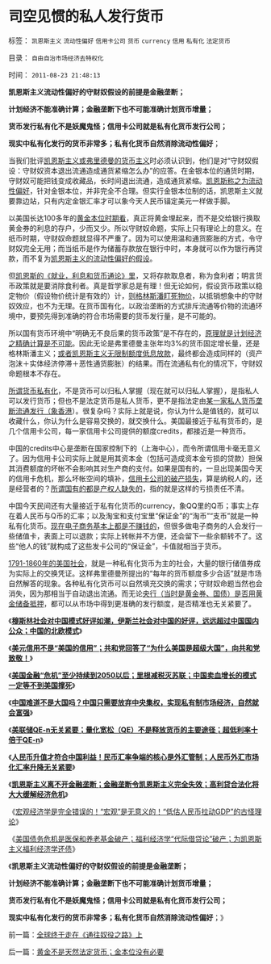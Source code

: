 # 司空见惯的私人发行货币

标签： `凯恩斯主义` `流动性偏好` `信用卡公司` `货币` `currency` `信用` `私有化` `法定货币` 

目录： `自由自治市场经济去特权化`

时间： `2011-08-23 21:48:13`

**凯恩斯主义流动性偏好的守财奴假设的前提是金融垄断；**

**计划经济不能准确计算；金融垄断下也不可能准确计划货币增量；**

**货币发行私有化不是妖魔鬼怪；信用卡公司就是私有化货币发行公司；**

**现实中私有化发行的货币非常多；私有化货币自然消除流动性偏好**；

当我们批评[凯恩斯主义或弗里德曼的货币主义](../../../2010/12/30/货币主义导致恶性通货膨胀和大萧条.md)时必须认识到，他们是对“守财奴假设：守财奴资本退出流通造成通货紧缩怎么办”的应答。在金银本位的通货时期，守财奴可能把钱变成收藏品，长时间退出流通，造成通货紧缩。[凯恩斯称之为流动性偏好](../../../2011/6/25/凯恩斯流动性偏好是正确的荒谬.md)，针对金银本位，并非完全不合理。但实行金银本位制的话，凯恩斯主义就要靠边站，只有内定金银汇率才可以象今天人民币锚定美元一样做手脚。

以美国长达100多年的[黄金本位时期看](../../../2011/1/3/黄金不能保值；金本位制造经济危机.md)，真正将黄金埋起来，而不是交给银行换取黄金券的利息的存户，少而又少。所以守财奴命题，实际上只有理论上的意义。在纸币时期，守财奴命题就显得不严重了。因为可以使用温和通货膨胀的方式，令守财奴完全无用；而当纸币是作为储蓄存款放在银行中时，本身就可以作为银行再贷款，而不复为[凯恩斯主义的流动性偏好的假设](../../../2011/6/25/博弈论和凯恩斯主义都是伪科学.md)。

但[凯恩斯的《就业，利息和货币通论》里](../../../2011/6/6/凯恩斯《通论》混淆了生产者和消费者角色.md)，又将存款取息者，称为食利者；明言货币政策就是要消除食利者。真是哲学家总是有理！但无论如何，假设货币政策以稳定物价（假设物价统计是有效的）计，[则格林斯潘盯死物价](../../../2011/1/20/富美国买生活品，穷中国买奢侈品.md)，以抵销想象中的守财奴效应，也不为无理。在货币国有化，以政治垄断的方式排斥流通等价物的流通环境中，要预先得到准确的符合市场需要的货币发行量，是不可能的。

所以国有货币环境中“明确无不良后果的货币政策”是不存在的，[原理就是计划经济之精确计算是不可能](../../../2010/3/9/衡量计划经济的指标是不存在的.md)。因此无论是弗里德曼主张年均3%的货币固定增长量，还是格林斯潘主义；[或者凯恩斯主义无限制额度低息放款](../../../2011/8/12/美联储QE-n都无关紧要.md)，最终都会造成同样的（资产泡沫＋实体经济停滞＋恶性通货膨胀）的结果。而在流通私有化的情况下，守财奴命题根本不存在。

[所谓货币私有化](../../../2010/12/30/货币就是税收；货币发行私有化；.md)，不是货币可以归私人掌握（现在就可以归私人掌握），是指私人可以发行货币；但也不是法定货币是私人货币，更不是指法定由[某一家私人货币垄断流通发行（象香港](../../../2011/1/3/联汇制或将覆灭中港整体经济.md)）。很复杂吗？实际上就是说，你认为什么是值钱的，就可以收藏什么，你认为什么是容易交换的，就交换什么。美国最接近于私有货币的，是几个信用卡公司，每一家信用卡公司提供的额度credits，都接近是一种货币。

中国的credits中心是垄断在国家控制下的（上海中心），而令所谓信用卡毫无意义了。因为信用卡公司实际上就是用其资本金（包括可造成资本金亏损的贷款）担保其消费额度的坏帐不会影响其对生产商的支付。如果是国有的，一旦出现美国今天的信用卡危机，那么坏帐空间的填补，[信用卡公司的破产损失](../../../2011/3/12/投机的价值和亏损的意义.md)，算是纳税人的，还是经营者的？[所谓国有的都是产权人缺失的](../../../2010/2/12/国企产权改革的两个步骤.md)，指的就是这样的亏损责任不清。

中国今天民间还有大量接近于私有化货币的currency，象QQ里的Q币；事实上存在着人民币与Q币的汇率；以及淘宝和支付宝里“保证金”的“淘币”“支币”就是一种私有化货币。[现在电子商务基本上都是不赚钱的](../../../2011/7/1/A股合理的市盈率应是无限高.md)，但很多做电子商务的人会发行一些储值卡，表面上可以退款；实际上转帐并不方便，还会留下一些余额转不了。这些“他人的钱”就构成了这些发卡公司的“保证金”，卡值就相当于货币。

[1791-1860年的美国社会](../../../2011/5/11/美国早期银行，财税，货币和“假钞”.md)，就是一种私有化货币为主的社会，大量的银行储值券成为实际上的交换凭证。这样弗里德曼所提出的“每年的货币额度多少合适”就是市场自然解答的现象。各种私有化货币可以自然填充交换的需求；守财奴命题当然也会消失，因为那相当于自动退出流通。而无论[央行（当时是黄金券、国债）是否用黄金储备抵押](../../../2008/12/10/为什么货币天生是黄金.md)，都可以从市场中得到更准确的发行额度，是否精准也无关紧要了。

《[**穆斯林社会对中国模式好评如潮，伊斯兰社会对中国的好评，远远超过中国国内公众；中国的北欧模式**](../../../2011/8/11/穆斯林社会对中国模式好评如潮.md)》

《[**美元信用不是“美国的信用”；共和党回答了“为什么美国是超级大国”，向共和党致敬！**](../../../2011/8/11/美元信用非美国信用；向共和党致敬！.md)》

《[**美国金融“危机”至少持续到2050以后；里根减税灭苏联；中国卖血增长的模式一定等不到美国撑死**](../../../2011/8/12/里根减税灭苏联.md)》

《[**中国难道不是大国吗？中国只需要放弃中央集权，实现私有制市场经济，自然就会富强**](../../../2011/8/12/中国不是大国吗？.md)》

《[**美联储QE-n无关紧要；量化宽松（QE）不是释放货币的主要途径；超低利率十倍于QE-n**](../../../2011/8/12/美联储QE-n都无关紧要.md)》

《[**人民币升值才符合中国利益！民币汇率争端的核心是外汇管制；人民币外汇市场化汇率升降无关紧要**](../../../2011/8/12/只有人民币升值才符合中国利益！.md)》

《[**凯恩斯主义离不开金融垄断；金融垄断令凯恩斯主义完全失效；高利贷合法化将大大缓解经济危机**](../../../2011/8/13/高利贷救世界；金融垄断是命门.md)》

《[宏观经济学是完全错误的！“宏观”是无意义的！“低估人民币拉动GDP”的古怪理论](../../../2011/8/13/宏观经济学完全错误！“宏观”毫无意义!.md)》

《[美国债务危机是医保和养老基金破产；福利经济学“代际借贷论”破产；为凯恩斯主义福利经济学还债](../../../2011/8/23/经济危机中的股市不应关注央行利率.md)》

《**凯恩斯主义流动性偏好的守财奴假设的前提是金融垄断；**

**计划经济不能准确计算；金融垄断下也不可能准确计划货币增量；**

**货币发行私有化不是妖魔鬼怪；信用卡公司就是私有化货币发行公司；**

**现实中私有化发行的货币非常多；私有化货币自然消除流动性偏好**；》



前一篇：[全球终于走在《通往奴役之路》上](../../../2011/8/23/全球终于走在《通往奴役之路》上.md)

后一篇：[黄金不是天然法定货币；金本位没有必要](../../../2011/8/23/黄金不是天然法定货币；金本位没有必要.md)